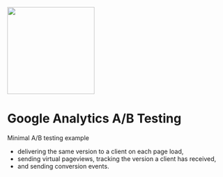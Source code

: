 <a href="https://www.karriere.at/" target="_blank"><img width="200" src="http://www.karriere.at/images/layout/katlogo.svg"></a>

# Google Analytics A/B Testing

Minimal A/B testing example
* delivering the same version to a client on each page load,
* sending virtual pageviews, tracking the version a client has received,
* and sending conversion events.
